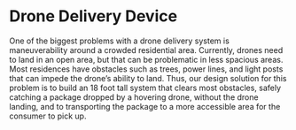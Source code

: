 # Drone Delivery Device

One of the biggest problems with a drone delivery system is maneuverability around a crowded residential area. Currently, drones need to land in an open area, but that can be problematic in less spacious areas. Most residences have obstacles such as trees, power lines, and light posts that can impede the drone’s ability to land. Thus, our design solution for this problem is to build an 18 foot tall system that clears most obstacles, safely catching a package dropped by a hovering drone, without the drone landing, and to transporting the package to a more accessible area for the consumer to pick up.
